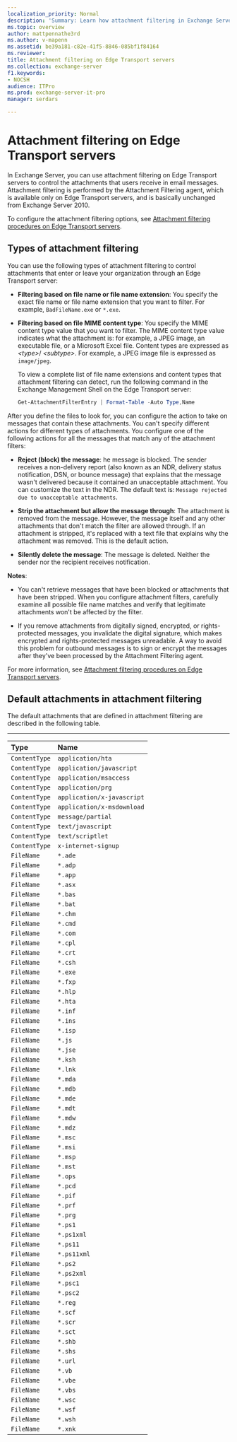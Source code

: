 ```yaml
---
localization_priority: Normal
description: 'Summary: Learn how attachment filtering in Exchange Server 2106 and 2019 evaluates attachments in email messages, and what you can do.'
ms.topic: overview
author: mattpennathe3rd
ms.author: v-mapenn
ms.assetid: be39a181-c82e-41f5-8846-085bf1f84164
ms.reviewer: 
title: Attachment filtering on Edge Transport servers
ms.collection: exchange-server
f1.keywords:
- NOCSH
audience: ITPro
ms.prod: exchange-server-it-pro
manager: serdars

---
```


# Attachment filtering on Edge Transport servers

In Exchange Server, you can use attachment filtering on Edge Transport servers to control the attachments that users receive in email messages. Attachment filtering is performed by the Attachment Filtering agent, which is available only on Edge Transport servers, and is basically unchanged from Exchange Server 2010.

To configure the attachment filtering options, see [Attachment filtering procedures on Edge Transport servers](attachment-filtering-procedures.md).

## Types of attachment filtering

You can use the following types of attachment filtering to control attachments that enter or leave your organization through an Edge Transport server:

- **Filtering based on file name or file name extension**: You specify the exact file name or file name extension that you want to filter. For example, `BadFileName.exe` or `*.exe`.

- **Filtering based on file MIME content type**: You specify the MIME content type value that you want to filter. The MIME content type value indicates what the attachment is: for example, a JPEG image, an executable file, or a Microsoft Excel file. Content types are expressed as _\<type\>_/ _\<subtype\>_. For example, a JPEG image file is expressed as `image/jpeg`.

  To view a complete list of file name extensions and content types that attachment filtering can detect, run the following command in the Exchange Management Shell on the Edge Transport server:

  ```PowerShell
  Get-AttachmentFilterEntry | Format-Table -Auto Type,Name
  ```

After you define the files to look for, you can configure the action to take on messages that contain these attachments. You can't specify different actions for different types of attachments. You configure one of the following actions for all the messages that match any of the attachment filters:

- **Reject (block) the message**: he message is blocked. The sender receives a non-delivery report (also known as an NDR, delivery status notification, DSN, or bounce message) that explains that the message wasn't delivered because it contained an unacceptable attachment. You can customize the text in the NDR. The default text is: `Message rejected due to unacceptable attachments`.

- **Strip the attachment but allow the message through**: The attachment is removed from the message. However, the message itself and any other attachments that don't match the filter are allowed through. If an attachment is stripped, it's replaced with a text file that explains why the attachment was removed. This is the default action.

- **Silently delete the message**: The message is deleted. Neither the sender nor the recipient receives notification.

**Notes**:

- You can't retrieve messages that have been blocked or attachments that have been stripped. When you configure attachment filters, carefully examine all possible file name matches and verify that legitimate attachments won't be affected by the filter.

- If you remove attachments from digitally signed, encrypted, or rights-protected messages, you invalidate the digital signature, which makes encrypted and rights-protected messages unreadable. A way to avoid this problem for outbound messages is to sign or encrypt the messages after they've been processed by the Attachment Filtering agent.

For more information, see [Attachment filtering procedures on Edge Transport servers](attachment-filtering-procedures.md).

## Default attachments in attachment filtering

The default attachments that are defined in attachment filtering are described in the following table.

****

|**Type**|**Name**|
|:-----|:-----|
|`ContentType`|`application/hta`|
|`ContentType`|`application/javascript`|
|`ContentType`|`application/msaccess`|
|`ContentType`|`application/prg`|
|`ContentType`|`application/x-javascript`|
|`ContentType`|`application/x-msdownload`|
|`ContentType`|`message/partial`|
|`ContentType`|`text/javascript`|
|`ContentType`|`text/scriptlet`|
|`ContentType`|`x-internet-signup`|
|`FileName`|`*.ade`|
|`FileName`|`*.adp`|
|`FileName`|`*.app`|
|`FileName`|`*.asx`|
|`FileName`|`*.bas`|
|`FileName`|`*.bat`|
|`FileName`|`*.chm`|
|`FileName`|`*.cmd`|
|`FileName`|`*.com`|
|`FileName`|`*.cpl`|
|`FileName`|`*.crt`|
|`FileName`|`*.csh`|
|`FileName`|`*.exe`|
|`FileName`|`*.fxp`|
|`FileName`|`*.hlp`|
|`FileName`|`*.hta`|
|`FileName`|`*.inf`|
|`FileName`|`*.ins`|
|`FileName`|`*.isp`|
|`FileName`|`*.js`|
|`FileName`|`*.jse`|
|`FileName`|`*.ksh`|
|`FileName`|`*.lnk`|
|`FileName`|`*.mda`|
|`FileName`|`*.mdb`|
|`FileName`|`*.mde`|
|`FileName`|`*.mdt`|
|`FileName`|`*.mdw`|
|`FileName`|`*.mdz`|
|`FileName`|`*.msc`|
|`FileName`|`*.msi`|
|`FileName`|`*.msp`|
|`FileName`|`*.mst`|
|`FileName`|`*.ops`|
|`FileName`|`*.pcd`|
|`FileName`|`*.pif`|
|`FileName`|`*.prf`|
|`FileName`|`*.prg`|
|`FileName`|`*.ps1`|
|`FileName`|`*.ps1xml`|
|`FileName`|`*.ps11`|
|`FileName`|`*.ps11xml`|
|`FileName`|`*.ps2`|
|`FileName`|`*.ps2xml`|
|`FileName`|`*.psc1`|
|`FileName`|`*.psc2`|
|`FileName`|`*.reg`|
|`FileName`|`*.scf`|
|`FileName`|`*.scr`|
|`FileName`|`*.sct`|
|`FileName`|`*.shb`|
|`FileName`|`*.shs`|
|`FileName`|`*.url`|
|`FileName`|`*.vb`|
|`FileName`|`*.vbe`|
|`FileName`|`*.vbs`|
|`FileName`|`*.wsc`|
|`FileName`|`*.wsf`|
|`FileName`|`*.wsh`|
|`FileName`|`*.xnk`|
